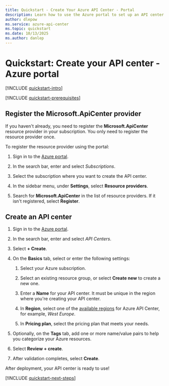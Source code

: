 ```yaml
---
title: Quickstart - Create Your Azure API Center - Portal
description: Learn how to use the Azure portal to set up an API center for API discovery, reuse, and governance. 
author: dlepow
ms.service: azure-api-center
ms.topic: quickstart
ms.date: 10/13/2025
ms.author: danlep 
---
```


# Quickstart: Create your API center - Azure portal

[!INCLUDE [quickstart-intro](includes/quickstart-intro.md)]

[!INCLUDE [quickstart-prerequisites](includes/quickstart-prerequisites.md)]

## Register the Microsoft.ApiCenter provider

If you haven't already, you need to register the **Microsoft.ApiCenter** resource provider in your subscription. You only need to register the resource provider once. 

To register the resource provider using the portal:

1. Sign in to the [Azure portal](https://portal.azure.com).

1. In the search bar, enter and select *Subscriptions*.

1. Select the subscription where you want to create the API center.

1. In the sidebar menu, under **Settings**, select **Resource providers**.

1. Search for **Microsoft.ApiCenter** in the list of resource providers. If it isn't registered, select **Register**.

## Create an API center

1. Sign in to the [Azure portal](https://portal.azure.com).

1. In the search bar, enter and select *API Centers*. 

1. Select **+ Create**. 

1. On the **Basics** tab, select or enter the following settings: 

    1. Select your Azure subscription. 

    1. Select an existing resource group, or select **Create new** to create a new one. 

    1. Enter a **Name** for your API center. It must be unique in the region where you're creating your API center. 

    1. In **Region**, select one of the [available regions](overview.md#available-regions) for Azure API Center, for example, *West Europe*. 

    1. In **Pricing plan**, select the pricing plan that meets your needs. 

1. Optionally, on the **Tags** tab, add one or more name/value pairs to help you categorize your Azure resources.

1. Select **Review + create**. 

1. After validation completes, select **Create**.

After deployment, your API center is ready to use!

[!INCLUDE [quickstart-next-steps](includes/quickstart-next-steps.md)]

